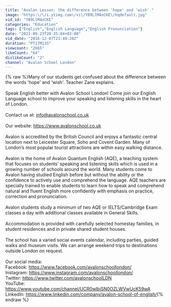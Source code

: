 ```yaml
---
title: "Avalon Lesson: the difference between 'hope' and 'wish'."
image: "https:\/\/i.ytimg.com\/vi\/YB9LlM4oCKE\/hqdefault.jpg"
vid_id: "YB9LlM4oCKE"
categories: "Education"
tags: ["English","English Language","English Pronunciation"]
date: "2021-09-23T20:35:04+03:00"
vid_date: "2016-12-07T21:40:20Z"
duration: "PT17M13S"
viewcount: "2665"
likeCount: "64"
dislikeCount: "2"
channel: "Avalon School London"
---
```

{% raw %}Many of our students get confused about the difference between the words 'hope' and 'wish'. Teacher Zane explains.<br /><br />Speak English better with Avalon School London! Come join our English Language school to improve your speaking and listening skills in the heart of London.<br /><br />Contact us at: info@avalonschool.co.uk<br /><br />Our website: <a rel="nofollow" target="blank" href="https://www.avalonschool.co.uk">https://www.avalonschool.co.uk</a><br /><br />Avalon is accredited by the British Council and enjoys a fantastic central location next to Leicester Square, Soho and Covent Garden. Many of London’s most popular tourist attractions are within easy walking distance.<br /><br />Avalon is the home of Avalon Quantum English (AQE), a teaching system that focuses on students’ speaking and listening skills which is used in a growing number of schools around the world. Many students come to Avalon having studied English before but without the ability or the confidence to actively use and comprehend the language. AQE teachers are specially trained to enable students to learn how to speak and comprehend natural and fluent English more confidently with emphasis on practice, correction and pronunciation.<br /><br />Avalon students study a minimum of two AQE or IELTS/Cambridge Exam classes a day with additional classes available in General Skills.<br /><br />Accommodation is provided with carefully selected homestay families, in student residences and in private shared student houses.<br /><br />The school has a varied social events calendar, including parties, guided walks and museum visits. We can arrange weekend trips to destinations outside London on request.<br /><br />Our social media:<br />Facebook: <a rel="nofollow" target="blank" href="https://www.facebook.com/avalonschoollondon/">https://www.facebook.com/avalonschoollondon/</a><br />Instagram: <a rel="nofollow" target="blank" href="https://www.instagram.com/avalonschoollondon/">https://www.instagram.com/avalonschoollondon/</a><br />Twitter: <a rel="nofollow" target="blank" href="https://www.twitter.com/avalonschoolLDN">https://www.twitter.com/avalonschoolLDN</a><br />YouTube: <a rel="nofollow" target="blank" href="https://www.youtube.com/channel/UCR0wlbjSN0OZLWVwUcK59wA">https://www.youtube.com/channel/UCR0wlbjSN0OZLWVwUcK59wA</a><br />LinkedIn: <a rel="nofollow" target="blank" href="https://www.linkedin.com/company/avalon-school-of-english/">https://www.linkedin.com/company/avalon-school-of-english/</a>{% endraw %}
